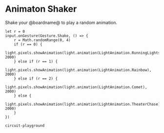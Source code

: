 # Animaton Shaker

Shake your @boardname@ to play a random animation.

```blocks
let r = 0
input.onGesture(Gesture.Shake, () => {
    r = Math.randomRange(0, 4)
    if (r == 0) {
        light.pixels.showAnimation(light.animation(LightAnimation.RunningLights), 2000)
    } else if (r == 1) {
        light.pixels.showAnimation(light.animation(LightAnimation.Rainbow), 2000)
    } else if (r == 2) {
        light.pixels.showAnimation(light.animation(LightAnimation.Comet), 2000)
    } else {
        light.pixels.showAnimation(light.animation(LightAnimation.TheaterChase), 2000)
    }
})
```

```package
circuit-playground
```